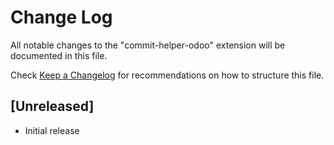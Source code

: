# Change Log

All notable changes to the "commit-helper-odoo" extension will be documented in this file.

Check [Keep a Changelog](http://keepachangelog.com/) for recommendations on how to structure this file.

## [Unreleased]

- Initial release